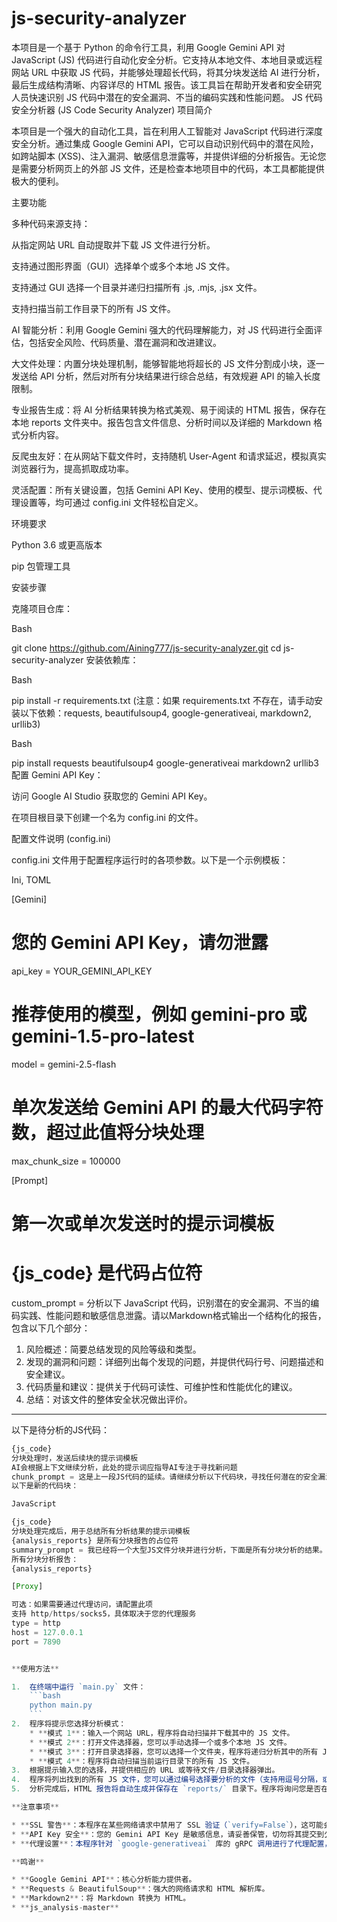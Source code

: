 # js-security-analyzer
本项目是一个基于 Python 的命令行工具，利用 Google Gemini API 对 JavaScript (JS) 代码进行自动化安全分析。它支持从本地文件、本地目录或远程网站 URL 中获取 JS 代码，并能够处理超长代码，将其分块发送给 AI 进行分析，最后生成结构清晰、内容详尽的 HTML 报告。该工具旨在帮助开发者和安全研究人员快速识别 JS 代码中潜在的安全漏洞、不当的编码实践和性能问题。
JS 代码安全分析器 (JS Code Security Analyzer)
项目简介

本项目是一个强大的自动化工具，旨在利用人工智能对 JavaScript 代码进行深度安全分析。通过集成 Google Gemini API，它可以自动识别代码中的潜在风险，如跨站脚本 (XSS)、注入漏洞、敏感信息泄露等，并提供详细的分析报告。无论您是需要分析网页上的外部 JS 文件，还是检查本地项目中的代码，本工具都能提供极大的便利。

主要功能

多种代码来源支持：

从指定网站 URL 自动提取并下载 JS 文件进行分析。

支持通过图形界面（GUI）选择单个或多个本地 JS 文件。

支持通过 GUI 选择一个目录并递归扫描所有 .js, .mjs, .jsx 文件。

支持扫描当前工作目录下的所有 JS 文件。

AI 智能分析：利用 Google Gemini 强大的代码理解能力，对 JS 代码进行全面评估，包括安全风险、代码质量、潜在漏洞和改进建议。

大文件处理：内置分块处理机制，能够智能地将超长的 JS 文件分割成小块，逐一发送给 API 分析，然后对所有分块结果进行综合总结，有效规避 API 的输入长度限制。

专业报告生成：将 AI 分析结果转换为格式美观、易于阅读的 HTML 报告，保存在本地 reports 文件夹中。报告包含文件信息、分析时间以及详细的 Markdown 格式分析内容。

反爬虫友好：在从网站下载文件时，支持随机 User-Agent 和请求延迟，模拟真实浏览器行为，提高抓取成功率。

灵活配置：所有关键设置，包括 Gemini API Key、使用的模型、提示词模板、代理设置等，均可通过 config.ini 文件轻松自定义。

环境要求

Python 3.6 或更高版本

pip 包管理工具

安装步骤

克隆项目仓库：

Bash

git clone https://github.com/Aining777/js-security-analyzer.git
cd js-security-analyzer
安装依赖库：

Bash

pip install -r requirements.txt
(注意：如果 requirements.txt 不存在，请手动安装以下依赖：requests, beautifulsoup4, google-generativeai, markdown2, urllib3)

Bash

pip install requests beautifulsoup4 google-generativeai markdown2 urllib3
配置 Gemini API Key：

访问 Google AI Studio 获取您的 Gemini API Key。

在项目根目录下创建一个名为 config.ini 的文件。

配置文件说明 (config.ini)

config.ini 文件用于配置程序运行时的各项参数。以下是一个示例模板：

Ini, TOML

[Gemini]
# 您的 Gemini API Key，请勿泄露
api_key = YOUR_GEMINI_API_KEY
# 推荐使用的模型，例如 gemini-pro 或 gemini-1.5-pro-latest
model = gemini-2.5-flash
# 单次发送给 Gemini API 的最大代码字符数，超过此值将分块处理
max_chunk_size = 100000

[Prompt]
# 第一次或单次发送时的提示词模板
# {js_code} 是代码占位符
custom_prompt = 分析以下 JavaScript 代码，识别潜在的安全漏洞、不当的编码实践、性能问题和敏感信息泄露。请以Markdown格式输出一个结构化的报告，包含以下几个部分：
1. 风险概述：简要总结发现的风险等级和类型。
2. 发现的漏洞和问题：详细列出每个发现的问题，并提供代码行号、问题描述和安全建议。
3. 代码质量和建议：提供关于代码可读性、可维护性和性能优化的建议。
4. 总结：对该文件的整体安全状况做出评价。
---
以下是待分析的JS代码：
```javascript
{js_code}
分块处理时，发送后续块的提示词模板
AI会根据上下文继续分析，此处的提示词应指导AI专注于寻找新问题
chunk_prompt = 这是上一段JS代码的延续。请继续分析以下代码块，寻找任何潜在的安全漏洞、不当的编码实践或敏感信息。请以Markdown格式列出新发现的问题，如果未发现新问题，请直接回答“无新发现。”
以下是新的代码块：

JavaScript

{js_code}
分块处理完成后，用于总结所有分析结果的提示词模板
{analysis_reports} 是所有分块报告的占位符
summary_prompt = 我已经将一个大型JS文件分块并进行分析，下面是所有分块分析的结果。请根据这些结果，生成一个最终的、全面的、结构化的安全分析报告。报告格式与最初的提示词要求一致（风险概述、发现的问题、代码质量、总结），请综合所有发现，去除重复信息，形成一个连贯且完整的报告。
所有分块分析报告：
{analysis_reports}

[Proxy]

可选：如果需要通过代理访问，请配置此项
支持 http/https/socks5，具体取决于您的代理服务
type = http
host = 127.0.0.1
port = 7890


**使用方法**

1.  在终端中运行 `main.py` 文件：
    ```bash
    python main.py
    ```
2.  程序将提示您选择分析模式：
    * **模式 1**：输入一个网站 URL，程序将自动扫描并下载其中的 JS 文件。
    * **模式 2**：打开文件选择器，您可以手动选择一个或多个本地 JS 文件。
    * **模式 3**：打开目录选择器，您可以选择一个文件夹，程序将递归分析其中的所有 JS 文件。
    * **模式 4**：程序将自动扫描当前运行目录下的所有 JS 文件。
3.  根据提示输入您的选择，并提供相应的 URL 或等待文件/目录选择器弹出。
4.  程序将列出找到的所有 JS 文件，您可以通过编号选择要分析的文件（支持用逗号分隔，或输入 `all` 分析全部）。
5.  分析完成后，HTML 报告将自动生成并保存在 `reports/` 目录下。程序将询问您是否在浏览器中打开报告。

**注意事项**

* **SSL 警告**：本程序在某些网络请求中禁用了 SSL 验证（`verify=False`），这可能会降低安全性，仅推荐在受信任的环境中进行测试和开发。
* **API Key 安全**：您的 Gemini API Key 是敏感信息，请妥善保管，切勿将其提交到公共代码仓库。
* **代理设置**：本程序针对 `google-generativeai` 库的 gRPC 调用进行了代理配置，请确保 `config.ini` 中的代理信息正确无误。

**鸣谢**

* **Google Gemini API**：核心分析能力提供者。
* **Requests & BeautifulSoup**：强大的网络请求和 HTML 解析库。
* **Markdown2**：将 Markdown 转换为 HTML。
* **js_analysis-master**  
